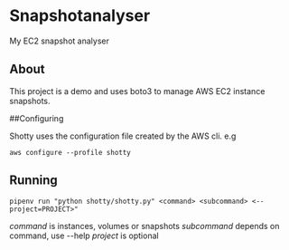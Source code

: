# Snapshotanalyser
My EC2 snapshot analyser


## About
This project is  a demo and uses boto3 to manage AWS EC2 instance snapshots.

##Configuring

Shotty uses the configuration file created by the AWS cli. e.g

`aws configure --profile shotty`

## Running

`pipenv run "python shotty/shotty.py" <command> <subcommand>
<--project=PROJECT>"`

*command* is instances, volumes or snapshots
*subcommand* depends on command, use --help
*project* is optional
